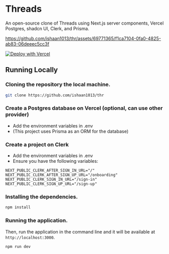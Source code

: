 # Threads

An open-source clone of Threads using Next.js server components, Vercel Postgres, shadcn UI, Clerk, and Prisma.


https://github.com/ishaan1013/thr/assets/69771365/f1ca7104-0fa0-4825-ab83-06deeec5cc3f


[![Deploy with Vercel](https://vercel.com/button)](https://vercel.com/new/clone?repository-url=https%3A%2F%2Fgithub.com%2Fishaan1013%2Fthr&env=CLERK_SECRET_KEY,NEXT_PUBLIC_CLERK_AFTER_SIGN_IN_URL,NEXT_PUBLIC_CLERK_AFTER_SIGN_UP_URL,NEXT_PUBLIC_CLERK_PUBLISHABLE_KEY,NEXT_PUBLIC_CLERK_SIGN_IN_URL,NEXT_PUBLIC_CLERK_SIGN_UP_URL&envDescription=Clerk%20is%20recommended%20to%20work%20with%20this%20project.%20Vercel%20Postgres%20is%20optional%2C%20and%20is%20what%20was%20used%20in%20the%20original%20project.&project-name=clone&repository-name=clone&demo-title=Clone&demo-description=A%20Next.js%20clone%20of%20Meta%27s%20new%20app&demo-url=https%3A%2F%2Ft.ishaand.co%2F&demo-image=https%3A%2F%2Fgithub.com%2Fishaan1013%2Fthr%2Fblob%2Fmaster%2Fassets%2Fthreads-screenshot.png%3Fraw%3Dtrue)

## Running Locally

### Cloning the repository the local machine.

```bash
git clone https://github.com/ishaan1013/thr
```

### Create a Postgres database on Vercel (optional, can use other provider)

- Add the environment variables in .env
- (This project uses Prisma as an ORM for the database)

### Create a project on Clerk

- Add the environment variables in .env
- Ensure you have the following variables:
```
NEXT_PUBLIC_CLERK_AFTER_SIGN_IN_URL="/"
NEXT_PUBLIC_CLERK_AFTER_SIGN_UP_URL="/onboarding"
NEXT_PUBLIC_CLERK_SIGN_IN_URL="/sign-in"
NEXT_PUBLIC_CLERK_SIGN_UP_URL="/sign-up"
```

### Installing the dependencies.

```bash
npm install
```

### Running the application.

Then, run the application in the command line and it will be available at `http://localhost:3000`.

```bash
npm run dev
```
